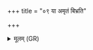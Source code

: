 +++
title = "०९ या अमृतं बिभ्रति"

+++
<details><summary>मूलम् (GR)</summary>

या अमृतं बिभ्रति या मधु प्रियं  
या अगृभ्णन् ऋषयो देवसख्ये ।  
याभिर् इन्द्रम् अत्य् अनयन्न् अरातीस्  
ताः (…) ॥ +++(see 1e)+++
</details>